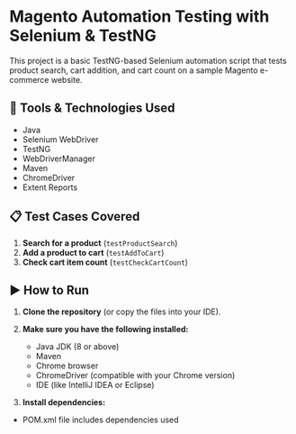 # Magento Automation Testing with Selenium & TestNG

This project is a basic TestNG-based Selenium automation script that tests product search, cart addition, and cart count on a sample Magento e-commerce website.

## 🔧 Tools & Technologies Used

- Java
- Selenium WebDriver
- TestNG
- WebDriverManager
- Maven
- ChromeDriver
- Extent Reports

## 📋 Test Cases Covered

1. **Search for a product** (`testProductSearch`)
2. **Add a product to cart** (`testAddToCart`)
3. **Check cart item count** (`testCheckCartCount`)
## ▶️ How to Run

1. **Clone the repository** (or copy the files into your IDE).

2. **Make sure you have the following installed:**
   - Java JDK (8 or above)
   - Maven
   - Chrome browser
   - ChromeDriver (compatible with your Chrome version)
   - IDE (like IntelliJ IDEA or Eclipse)
   
  3. **Install dependencies:**
   - POM.xml file includes dependencies used
